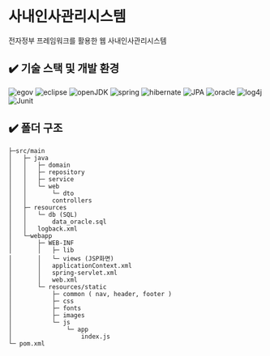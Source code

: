 # 사내인사관리시스템
전자정부 프레임워크를 활용한 웹 사내인사관리시스템

## ✔️ 기술 스택 및 개발 환경
![egov](https://img.shields.io/badge/eGovFramework-3.9.0-blue)
![eclipse](https://img.shields.io/badge/eclipse-4.8.0_Photon-yellow)
![openJDK](https://img.shields.io/badge/open--jdk-8-orange)
![spring](https://img.shields.io/badge/spring-4.3.22-brightgreen)
![hibernate](https://img.shields.io/badge/hibernate-3.6.10-blue)
![JPA](https://img.shields.io/badge/spring_data_JPA-1.9.4-brightgreen)
![oracle](https://img.shields.io/badge/oracle-11g_xe-red)
![log4j](https://img.shields.io/badge/Log4j-2.11.2-yellow)
![Junit](https://img.shields.io/badge/Junit-4-green)

## ✔️ 폴더 구조
```
├─src/main
│	├─ java
│	│	├─ domain
│	│	├─ repository
│	│	├─ service
│	│	└─ web
│	│		└─ dto
│	│		controllers
│	├─ resources
│	│	└─ db (SQL)
│	│		data_oracle.sql
│	│	logback.xml
│	└─webapp
│		├─ WEB-INF
│		│	├─ lib
│		│	└─ views (JSP화면)
│		│	applicationContext.xml
│		│	spring-servlet.xml
│		│	web.xml
│		└─ resources/static
│			├─ common ( nav, header, footer )
│			├─ css
│			├─ fonts
│			├─ images
│			└─ js
│				└─ app
│					index.js
└─ pom.xml
```
